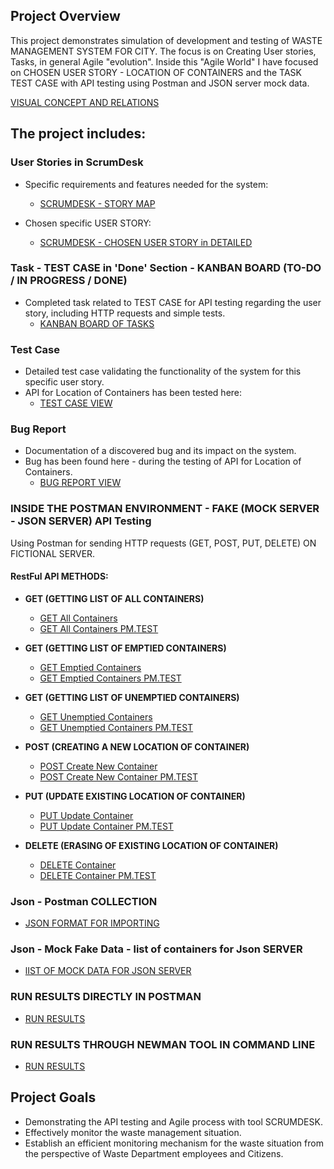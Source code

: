 ## Project Overview
This project demonstrates simulation of development and testing of WASTE MANAGEMENT SYSTEM FOR CITY. 
The focus is on Creating User stories, Tasks, in general Agile "evolution".
Inside this "Agile World" I have focused on CHOSEN USER STORY - LOCATION OF CONTAINERS 
and the TASK TEST CASE with
API testing using Postman and JSON server mock data.

[VISUAL CONCEPT AND RELATIONS](https://github.com/Peter-QA-testing-Journey/INTEGRATION-MANAGEMENT-SYSTEM-FOR-CITY-WASTE-DEPARTMENT/blob/main/Integration%20management%20system%20for%20city%20waste%20department.png)

## The project includes:

### User Stories in ScrumDesk
- Specific requirements and features needed for the system: 
  - [SCRUMDESK - STORY MAP](https://github.com/Peter-QA-testing-Journey/INTEGRATION-MANAGEMENT-SYSTEM-FOR-CITY-WASTE-DEPARTMENT/blob/b0dd3d496abdbf8711f54900598f0d14c9215c82/MY%20USER%20STORIES.png)

- Chosen specific USER STORY:
  - [SCRUMDESK - CHOSEN USER STORY in DETAILED](https://github.com/Peter-QA-testing-Journey/INTEGRATION-MANAGEMENT-SYSTEM-FOR-CITY-WASTE-DEPARTMENT/blob/main/USER%20STORY%20-%20LOCATION%20OF%20CONTAINERS.png)

### Task - TEST CASE in 'Done' Section - KANBAN BOARD (TO-DO / IN PROGRESS / DONE)
- Completed task related to TEST CASE for API testing regarding the user story, including HTTP requests and simple tests.
  - [KANBAN BOARD OF TASKS](https://github.com/Peter-QA-testing-Journey/INTEGRATION-MANAGEMENT-SYSTEM-FOR-CITY-WASTE-DEPARTMENT/blob/32c1308b031d39be3d4bc5a045d35d918f9aab63/KANBAN%20BOARD%20AND%20TEST%20API%20IN%20DONE.png)

### Test Case
- Detailed test case validating the functionality of the system for this specific user story.
- API for Location of Containers has been tested here:
  - [TEST CASE VIEW](https://github.com/Peter-QA-testing-Journey/INTEGRATION-MANAGEMENT-SYSTEM-FOR-WASTE-IN-CITY/blob/main/TEST%20CASE%20API.png)

### Bug Report
- Documentation of a discovered bug and its impact on the system.
- Bug has been found here - during the testing of API for Location of Containers.
  - [BUG REPORT VIEW](https://github.com/Peter-QA-testing-Journey/INTEGRATION-MANAGEMENT-SYSTEM-FOR-WASTE-IN-CITY/blob/main/BUG%20REPORT.png) 

### INSIDE THE POSTMAN ENVIRONMENT - FAKE (MOCK SERVER - JSON SERVER) API Testing

Using Postman for sending HTTP requests (GET, POST, PUT, DELETE) ON FICTIONAL SERVER.

#### RestFul API METHODS:

- **GET (GETTING LIST OF ALL CONTAINERS)**
  - [GET All Containers](https://github.com/Peter-QA-testing-Journey/INTEGRATION-MANAGEMENT-SYSTEM-FOR-WASTE-IN-CITY/blob/01ab872a4665a446efbd7a84da8af4e4666c1de5/get%20request%20all%20containers.png)
  - [GET All Containers PM.TEST](https://github.com/Peter-QA-testing-Journey/INTEGRATION-MANAGEMENT-SYSTEM-FOR-WASTE-IN-CITY/blob/01ab872a4665a446efbd7a84da8af4e4666c1de5/get%20request%20all%20containers%20-tests.png)

- **GET (GETTING LIST OF EMPTIED CONTAINERS)**
  - [GET Emptied Containers](https://github.com/Peter-QA-testing-Journey/INTEGRATION-MANAGEMENT-SYSTEM-FOR-WASTE-IN-CITY/blob/01ab872a4665a446efbd7a84da8af4e4666c1de5/get%20emptied%20containers.png)
  - [GET Emptied Containers PM.TEST](https://github.com/Peter-QA-testing-Journey/INTEGRATION-MANAGEMENT-SYSTEM-FOR-WASTE-IN-CITY/blob/01ab872a4665a446efbd7a84da8af4e4666c1de5/get%20emptied%20requests%20-%20tests.png)

- **GET (GETTING LIST OF UNEMPTIED CONTAINERS)**
  - [GET Unemptied Containers](https://github.com/Peter-QA-testing-Journey/INTEGRATION-MANAGEMENT-SYSTEM-FOR-WASTE-IN-CITY/blob/01ab872a4665a446efbd7a84da8af4e4666c1de5/GET%20unemptied%20containers%20-%20not%20found.png)
  - [GET Unemptied Containers PM.TEST](https://github.com/Peter-QA-testing-Journey/INTEGRATION-MANAGEMENT-SYSTEM-FOR-WASTE-IN-CITY/blob/48b2c9dde80e70ddfdd3cf22103a5dfb991317cf/GET%20unemptied%20containers%20-%20404%20status%20not%20found.png)

- **POST (CREATING A NEW LOCATION OF CONTAINER)**
  - [POST Create New Container](https://github.com/Peter-QA-testing-Journey/INTEGRATION-MANAGEMENT-SYSTEM-FOR-WASTE-IN-CITY/blob/48b2c9dde80e70ddfdd3cf22103a5dfb991317cf/POST%20request%20-%20creating%20new%20location.png)
  - [POST Create New Container PM.TEST](https://github.com/Peter-QA-testing-Journey/INTEGRATION-MANAGEMENT-SYSTEM-FOR-WASTE-IN-CITY/blob/48b2c9dde80e70ddfdd3cf22103a5dfb991317cf/POST%20-%20creating%20new%20container-location%20-%20test.png)

- **PUT (UPDATE EXISTING LOCATION OF CONTAINER)**
  - [PUT Update Container](https://github.com/Peter-QA-testing-Journey/INTEGRATION-MANAGEMENT-SYSTEM-FOR-WASTE-IN-CITY/blob/48b2c9dde80e70ddfdd3cf22103a5dfb991317cf/PUT-%20updating%20existing%20container%20id%204-status%20on%20emptied.png)
  - [PUT Update Container PM.TEST](https://github.com/Peter-QA-testing-Journey/INTEGRATION-MANAGEMENT-SYSTEM-FOR-WASTE-IN-CITY/blob/48b2c9dde80e70ddfdd3cf22103a5dfb991317cf/PUT%20-%20updating%20existing%20container%20on%20status%20emptied%20-%20test.png)

- **DELETE (ERASING OF EXISTING LOCATION OF CONTAINER)**
  - [DELETE Container](https://github.com/Peter-QA-testing-Journey/INTEGRATION-MANAGEMENT-SYSTEM-FOR-WASTE-IN-CITY/blob/48b2c9dde80e70ddfdd3cf22103a5dfb991317cf/DELETE%20-%20erasing%20existing%20container%20with%20id%205.png)
  - [DELETE Container PM.TEST](https://github.com/Peter-QA-testing-Journey/INTEGRATION-MANAGEMENT-SYSTEM-FOR-WASTE-IN-CITY/blob/48b2c9dde80e70ddfdd3cf22103a5dfb991317cf/DELETE%20-erasing%20an%20existing%20container%205%20-%20test.png)

### Json - Postman COLLECTION
- [JSON FORMAT FOR IMPORTING](https://github.com/Peter-QA-testing-Journey/INTEGRATION-MANAGEMENT-SYSTEM-FOR-WASTE-IN-CITY/blob/48b2c9dde80e70ddfdd3cf22103a5dfb991317cf/WASTE%20MANAGEMENT%20API.postman_collection.json)

### Json - Mock Fake Data - list of containers for Json SERVER
- [lIST OF MOCK DATA FOR JSON SERVER](https://github.com/Peter-QA-testing-Journey/INTEGRATION-MANAGEMENT-SYSTEM-FOR-WASTE-IN-CITY/blob/48b2c9dde80e70ddfdd3cf22103a5dfb991317cf/FICTIONAL_LIST_OF_CONTAINERS.json)

### RUN RESULTS DIRECTLY IN POSTMAN
- [RUN RESULTS](https://github.com/Peter-QA-testing-Journey/INTEGRATION-MANAGEMENT-SYSTEM-FOR-WASTE-IN-CITY/blob/48b2c9dde80e70ddfdd3cf22103a5dfb991317cf/RUN%20RESULTS%20IN%20POSTMAN.png)

### RUN RESULTS THROUGH NEWMAN TOOL IN COMMAND LINE
- [RUN RESULTS](https://github.com/Peter-QA-testing-Journey/INTEGRATION-MANAGEMENT-SYSTEM-FOR-WASTE-IN-CITY/blob/main/RUNNING%20COLLECTION%20THROUGH%20NEWMAN%20IN%20CMD.png)

## Project Goals
- Demonstrating the API testing and Agile process with tool SCRUMDESK.
- Effectively monitor the waste management situation.
- Establish an efficient monitoring mechanism for the waste situation from the perspective of Waste  Department employees and Citizens.


